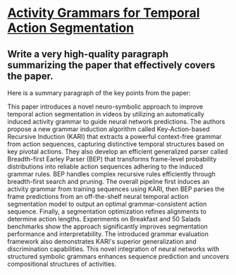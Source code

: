 # [Activity Grammars for Temporal Action Segmentation](https://arxiv.org/abs/2312.04266)

## Write a very high-quality paragraph summarizing the paper that effectively covers the paper.

 Here is a summary paragraph of the key points from the paper:

This paper introduces a novel neuro-symbolic approach to improve temporal action segmentation in videos by utilizing an automatically induced activity grammar to guide neural network predictions. The authors propose a new grammar induction algorithm called Key-Action-based Recursive Induction (KARI) that extracts a powerful context-free grammar from action sequences, capturing distinctive temporal structures based on key pivotal actions. They also develop an efficient generalized parser called Breadth-first Earley Parser (BEP) that transforms frame-level probability distributions into reliable action sequences adhering to the induced grammar rules. BEP handles complex recursive rules efficiently through breadth-first search and pruning. The overall pipeline first induces an activity grammar from training sequences using KARI, then BEP parses the frame predictions from an off-the-shelf neural temporal action segmentation model to output an optimal grammar-consistent action sequence. Finally, a segmentation optimization refines alignments to determine action lengths. Experiments on Breakfast and 50 Salads benchmarks show the approach significantly improves segmentation performance and interpretability. The introduced grammar evaluation framework also demonstrates KARI's superior generalization and discrimination capabilities. This novel integration of neural networks with structured symbolic grammars enhances sequence prediction and uncovers compositional structures of activities.
